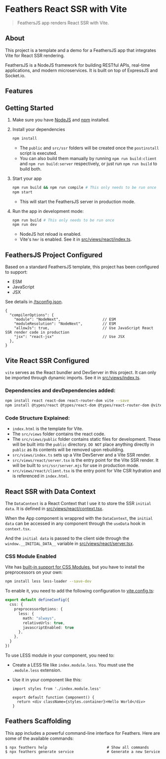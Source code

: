 # Feathers React SSR with Vite

> FeathersJS app renders React SSR with Vite.

## About

This project is a template and a demo for a FeathersJS app that integrates Vite for React SSR rendering.

FeathersJS is a NodeJS framework for building RESTful APIs, real-time applications, and modern microservices. It is built on top of ExpressJS and Socket.io.

## Features

## Getting Started

1. Make sure you have [NodeJS](https://nodejs.org/) and [npm](https://www.npmjs.com/) installed.
2. Install your dependencies

    ```bash
    npm install
    ```
    - The `public` and `src/ssr` folders will be created once the `postinstall` script is executed.
    - You can also build them manually by running `npm run build:client` and `npm run build:server` respectively, or just run `npm run build` to build both.

3. Start your app

    ```bash
    npm run build && npm run compile # This only needs to be run once
    npm start
    ```
    - This will start the FeathersJS server in production mode.

4. Run the app in development mode:
   
    ```bash
    npm run build # This only needs to be run once
    npm run dev
    ```
    - NodeJS hot reload is enabled.
    - Vite's `hmr` is enabled. See it in [src/views/react/index.ts](/src/views/react/index.ts).

## FeathersJS Project Configured

Based on a standard FeathersJS template, this project has been configured to support: 
- ESM
- JavaScript
- JSX

See details in [/tsconfig.json](/tsconfig.json).

```json5
{
  "compilerOptions": {
    "module": "NodeNext",                   // ESM
    "moduleResolution": "NodeNext",         // ESM
    "allowJs": true,                        // Use JavaScript React SSR render code in production
    "jsx": "react-jsx"                      // Use JSX
  },
}
```

## Vite React SSR Configured

`vite` serves as the React bundler and DevServer in this project. It can only be imported through dynamic imports. See it in [src/views/index.ts](/src/views/index.ts).

### Dependencies and devDependencies added:
    
```bash
npm install react react-dom react-router-dom vite --save
npm install @types/react @types/react-dom @types/react-router-dom @vitejs/plugin-react --save-dev
```

### Code Structure Explained:

- `index.html` is the template for Vite.
- The `src/views` folder contains the react code.
- The `src/views/public` folder contains static files for development. These will be built into the `public` directory. `DO NOT` place anything directly in `public` as its contents will be removed upon rebuilding.
- `src/views/index.ts` sets up a Vite DevServer and a Vite SSR render.
- `src/views/react/server.tsx` is the entry point for the Vite SSR render. It will be built to `src/ssr/server.mjs` for use in production mode.
- `src/views/react/client.tsx` is the entry point for Vite CSR hydration and is referenced in `index.html`.

## React SSR with Data Context

The `DataContext` is a React Context that I use it to store the SSR `initial data`. It is defined in [src/views/react/context.tsx](/src/views/react/context.tsx).

When the App component is wrappred with the `DataContext`, the `initial data` can be accessed in any component through the `useData` hook in `context.tsx`.

And the `initial data` is passed to the client side through the `window.__INITIAL_DATA__` variable in [src/views/react/server.tsx](/src/views/react/server.tsx).

### CSS Module Enabled

Vite has [built-in support for CSS Modules](https://vitejs.dev/guide/features.html#css-modules), but you have to install the preprocessors on your own:

```bash
npm install less less-loader --save-dev
```

To enable it, you need to add the following configuration to [vite.config.ts](/vite.config.ts):

```ts
export default defineConfig({
  css: {
    preprocessorOptions: {
      less: {
        math: "always",
        relativeUrls: true,
        javascriptEnabled: true
      },
    },
  }
})
```

To use LESS module in your component, you need to:

- Create a LESS file like `index.module.less`. You must use the `.module.less` extension.

- Use it in your component like this:

    ```tsx
    import styles from './index.module.less'

    export default function Component() {
      return <div className={styles.container}>Hello World</div>
    }
    ```

## Feathers Scaffolding

This app includes a powerful command-line interface for Feathers. Here are some of the available commands:

```
$ npx feathers help                           # Show all commands
$ npx feathers generate service               # Generate a new Service
```